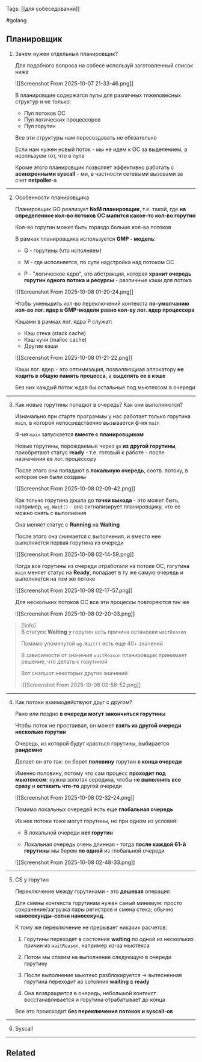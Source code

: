 Tags: [[для собеседований]]

#golang 



## Планировщик



1. Зачем нужен отдельный планировщик?
   
	Для подобного вопроса на собесе используй заготовленный список ниже
	
	![[Screenshot From 2025-10-07 21-33-46.png]]
	
	
	В планировщие содержатся пулы для различных тяжеловесных структур и не только:
	
	- Пул потоков ОС
	- Пул логических процессоров
	- Пул горутин
	  
	Все эти структуры нам пересоздавать не обязательно
	
	Если нам нужен новый поток - мы не идем к ОС за выделением, а исопльзуем тот, что в пуле
	
	
	Кроме этого планировщик позволяет эффективно работать с **асинхронными syscall** - ми, в частности сетевыми вызовами за счет **netpoller**-а


---


2. Особенности планировщика

	Планировщик GO реализует **NxM планировщик**, т.е. такой, где **на определенное кол-во потоков ОС мапится какое-то кол-во горутин**
	
	Кол-во горутин может быть гораздо больше кол-ва потоков
	
	
	В рамках планировщика используется **GMP - модель**:
	
	- G - горутины (что исполняем)
	
	- M - где исполняется, по сути надстройка над потоком ОС
	  
	- P - "логическое ядро", это абстракция, которая **хранит очередь горутин одного потока и ресурсы** - различные кэши для потока
	
	![[Screenshot From 2025-10-08 01-20-24.png]]
	
	Чтобы уменьшить кол-во переключений контекста **по-умолчанию кол-во лог. ядер в GMP-модели равно кол-ву лог. ядер процессора**
	
	
	
	Кэшами в рамках лог. ядра P служат:
	
	- Кэш стека (stack cache)
	- Кэш кучи (malloc cache)
	- Другие кэши
	
	![[Screenshot From 2025-10-08 01-21-22.png]]
	
	Кэши лог. ядер - это оптимизация, позволяющиая аллокатору **не ходить в общую память процесса**, а **выделять ее в кэше**
	
	Без них каждый поток ждал бы остальные под мьютексом в очереди


---


3. Как новые горутины попадют в очередь? Как они выполняются?

	Изначально при старте программы у нас работает только горутина `main`, в которой непосредственно вызывается ф-ия `main`
	
	Ф-ия `main` запускается **вместе с планировщиком** 
	
	
	
	Новые горутины, порождаемые через `go` **из другой горутины**, приобретают  статус **ready** - т.е. готовый к работе - после назначения ее лог. процессору
	
	После этого они попадают в **локальную очередь**, соотв. потоку, в котором они были созданы
	
	![[Screenshot From 2025-10-08 02-09-42.png]]
	
	
	Как только горутина дошла до **точки выхода** - это может быть, например,  `wg.Wait()` - она сигнализирует планировщику, что ее можно снять с выполнения
	
	Она меняет статус с **Running** на **Waiting**
	
	После этого она снимается с выполнения, и вместо нее выполняется первая горутина из очереди
	
	![[Screenshot From 2025-10-08 02-14-59.png]]
	
	
	Когда все горутины из очереди отработали на потоке ОС, гогутина `main` меняет статус на **Ready**, попадает в ту же самую очередь и выполняется на том же потоке
	
	![[Screenshot From 2025-10-08 02-17-57.png]]
	
	
	Для нескольких потоков ОС все эти процессы повторяются так же
	
	![[Screenshot From 2025-10-08 02-20-03.png]]


> [!info]  
> В статусе **Waiting** у горутин есть причина остановки `waitReason`
> 
> Помимо упомянутой `wg.Wait()` есть еще 40+ значений
> 
> В зависимости от значения `waitReason` планировщик принимает решение, что делать с горутиной
> 
> Вот снэпшот некоторых других значений
> 
> ![[Screenshot From 2025-10-08 02-58-52.png]]
> 


---


4. Как потоки взаимодействуют друг с другом?

	Рано или поздно **в очереди могут закончиться горутины**
	
	Чтобы поток не простаивал, он может **взять из другой очереди несколько горутин**
	
	Очередь, из которой будут красться горутины, выбирается **рандомно**
	
	
	
	Делает он это так: он берет **половину** горутин **с конца очереди**
	
	Именно половину, потому что сам процесс **проходит под мьютексом**: нужна золотая середина, чтобы н**е выполнить все сразу** и **оставить что-то** другой очереди
	
	![[Screenshot From 2025-10-08 02-32-24.png]]
	
	
	
	Помимо локальных очередей есть еще **глобальная очередь**
	
	Из нее потоки тоже могут горутины, но при одном из условий:
	 
	- В локальной очереди **нет горутин**
	  
	- Локальная очередь очень длинная - тогда **после каждой 61-й горутины** мы берем **по одной** из глобальной очереди
	  
	![[Screenshot From 2025-10-08 02-48-33.png]]


---


5. CS у горутин

	Переключение между горутинами - это **дешевая** операция
	
	Для смены контекста горутинам нужен саиый минимум: просто сохранение/загрузка пары регистров и смена стека; обычно **наносекунды–сотни наносекунд**.
	
	
	К тому же переключение не прерывает никаких расчетов:
	
	1.  Горутины переходят в состояние **waiting** по одной из нескольких причин из 
	 `waitReason`, например из-за мьютекса
	
	2. Потом мы ставим на выполнение следующую в очереди горутину
	
	3. После выполнение мьютекс разблокируется -> вытесненная горутина переходит из сотояния **waiting** в **ready** 
	   
	4. Она возвращается в очередь, небольшой контекст восстанавливается и горутина отрабатывает до конца
	   
	   
	Все это происходит **без переключения потоков и syscall-ов**


---


6. Syscall
   
	
	
	
	
	
	


---








## Related


